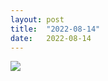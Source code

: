 ```yaml
---
layout: post
title:  "2022-08-14"
date:   2022-08-14
---
```


![]({{site.baseurl}}/assets/lazy/2022-08-14--19-11-57.jpeg)

